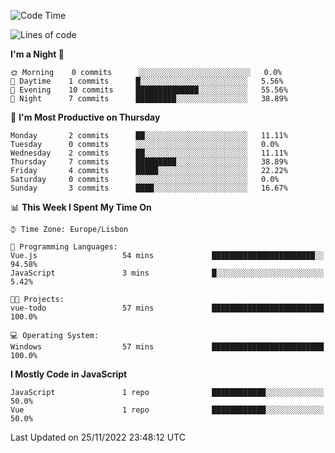 <!--START_SECTION:waka-->
![Code Time](http://img.shields.io/badge/Code%20Time-27%20hrs%2050%20mins-blue)

![Lines of code](https://img.shields.io/badge/From%20Hello%20World%20I%27ve%20Written-63%20Thousand%20lines%20of%20code-blue)

**I'm a Night 🦉** 

```text
🌞 Morning    0 commits      ░░░░░░░░░░░░░░░░░░░░░░░░░   0.0% 
🌆 Daytime    1 commits      █░░░░░░░░░░░░░░░░░░░░░░░░   5.56% 
🌃 Evening    10 commits     ██████████████░░░░░░░░░░░   55.56% 
🌙 Night      7 commits      █████████░░░░░░░░░░░░░░░░   38.89%

```
📅 **I'm Most Productive on Thursday** 

```text
Monday       2 commits      ██░░░░░░░░░░░░░░░░░░░░░░░   11.11% 
Tuesday      0 commits      ░░░░░░░░░░░░░░░░░░░░░░░░░   0.0% 
Wednesday    2 commits      ██░░░░░░░░░░░░░░░░░░░░░░░   11.11% 
Thursday     7 commits      █████████░░░░░░░░░░░░░░░░   38.89% 
Friday       4 commits      █████░░░░░░░░░░░░░░░░░░░░   22.22% 
Saturday     0 commits      ░░░░░░░░░░░░░░░░░░░░░░░░░   0.0% 
Sunday       3 commits      ████░░░░░░░░░░░░░░░░░░░░░   16.67%

```


📊 **This Week I Spent My Time On** 

```text
⌚︎ Time Zone: Europe/Lisbon

💬 Programming Languages: 
Vue.js                   54 mins             ███████████████████████░░   94.58% 
JavaScript               3 mins              █░░░░░░░░░░░░░░░░░░░░░░░░   5.42%

🐱‍💻 Projects: 
vue-todo                 57 mins             █████████████████████████   100.0%

💻 Operating System: 
Windows                  57 mins             █████████████████████████   100.0%

```

**I Mostly Code in JavaScript** 

```text
JavaScript               1 repo              ████████████░░░░░░░░░░░░░   50.0% 
Vue                      1 repo              ████████████░░░░░░░░░░░░░   50.0%

```



 Last Updated on 25/11/2022 23:48:12 UTC
<!--END_SECTION:waka-->
